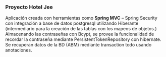 ### Proyecto Hotel Jee

Aplicación creada con herramientas como **Spring MVC** – Spring Security con integración a base de datos postgresql utilizando Hiberante (intermediario para la creación de las tablas con los mapeos de objetos.) Almacenando las contraseñas con Bcypt, se provee la funcionalidad de recordar la contraseña mediante PersistentTokenRepository con hibernate. Se recuperan datos de la BD (ABM) mediante transaction todo usando anotaciones.